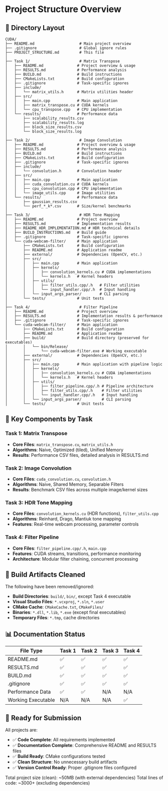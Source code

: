 # Project Structure Overview

## 📁 Directory Layout

```
CUDA/
├── README.md                    # Main project overview
├── .gitignore                   # Global ignore rules
├── PROJECT_STRUCTURE.md         # This file
│
├── Task 1/                      # Matrix Transpose
│   ├── README.md               # Project overview & usage
│   ├── RESULTS.md              # Performance analysis  
│   ├── BUILD.md                # Build instructions
│   ├── CMakeLists.txt          # Build configuration
│   ├── .gitignore              # Task-specific ignores
│   ├── include/
│   │   └── matrix_utils.h      # Matrix utilities header
│   ├── src/
│   │   ├── main.cpp            # Main application
│   │   ├── matrix_transpose.cu # CUDA kernels
│   │   └── cpu_transpose.cpp   # CPU implementation
│   └── results/                # Performance data
│       ├── scalability_results.csv
│       ├── scalability_results.log
│       ├── block_size_results.csv
│       └── block_size_results.log
│
├── Task 2/                      # Image Convolution
│   ├── README.md               # Project overview & usage
│   ├── RESULTS.md              # Performance analysis
│   ├── BUILD.md                # Build instructions  
│   ├── CMakeLists.txt          # Build configuration
│   ├── .gitignore              # Task-specific ignores
│   ├── include/
│   │   └── convolution.h       # Convolution header
│   ├── src/
│   │   ├── main.cpp            # Main application
│   │   ├── cuda_convolution.cu # CUDA kernels
│   │   ├── cpu_convolution.cpp # CPU implementation
│   │   └── image_utils.cpp     # Image utilities
│   └── results/                # Performance data
│       ├── gaussian_results.csv
│       └── perf_*_k*.csv       # Size/kernel benchmarks
│
├── Task 3/                      # HDR Tone Mapping
│   ├── README.md               # Project overview
│   ├── RESULTS.md              # Implementation results
│   ├── README_HDR_IMPLEMENTATION.md # HDR technical details
│   ├── BUILD_INSTRUCTIONS.md   # Build guide
│   ├── .gitignore              # Task-specific ignores
│   └── cuda-webcam-filter/     # Main application
│       ├── CMakeLists.txt      # Build configuration
│       ├── README.md           # Application readme
│       ├── external/           # Dependencies (OpenCV, etc.)
│       ├── src/
│       │   ├── main.cpp        # Main application
│       │   ├── kernels/
│       │   │   ├── convolution_kernels.cu # CUDA implementations
│       │   │   └── kernels.h   # Kernel headers
│       │   ├── utils/
│       │   │   ├── filter_utils.cpp/.h   # Filter utilities
│       │   │   └── input_handler.cpp/.h  # Input handling
│       │   └── input_args_parser/        # CLI parsing
│       └── tests/              # Unit tests
│
├── Task 4/                      # Filter Pipeline
│   ├── README.md               # Project overview
│   ├── RESULTS.md              # Implementation results & performance
│   ├── .gitignore              # Task-specific ignores
│   └── cuda-webcam-filter/     # Main application
│       ├── CMakeLists.txt      # Build configuration
│       ├── README.md           # Application readme
│       ├── build/              # Build directory (preserved for executables)
│       │   └── bin/Release/
│       │       └── cuda-webcam-filter.exe # Working executable
│       ├── external/           # Dependencies (OpenCV, etc.)
│       ├── src/
│       │   ├── main.cpp        # Main application with pipeline logic
│       │   ├── kernels/
│       │   │   ├── convolution_kernels.cu # CUDA implementations
│       │   │   └── kernels.h   # Kernel headers  
│       │   ├── utils/
│       │   │   ├── filter_pipeline.cpp/.h # Pipeline architecture
│       │   │   ├── filter_utils.cpp/.h    # Filter utilities
│       │   │   └── input_handler.cpp/.h   # Input handling
│       │   └── input_args_parser/         # CLI parsing
│       └── tests/              # Unit tests
```

## 🎯 Key Components by Task

### Task 1: Matrix Transpose
- **Core Files**: `matrix_transpose.cu`, `matrix_utils.h`
- **Algorithms**: Naive, Optimized (tiled), Unified Memory
- **Results**: Performance CSV files, detailed analysis in RESULTS.md

### Task 2: Image Convolution  
- **Core Files**: `cuda_convolution.cu`, `convolution.h`
- **Algorithms**: Naive, Shared Memory, Separable Filters
- **Results**: Benchmark CSV files across multiple image/kernel sizes

### Task 3: HDR Tone Mapping
- **Core Files**: `convolution_kernels.cu` (HDR functions), `filter_utils.cpp`
- **Algorithms**: Reinhard, Drago, Mantiuk tone mapping
- **Features**: Real-time webcam processing, parameter controls

### Task 4: Filter Pipeline
- **Core Files**: `filter_pipeline.cpp/.h`, `main.cpp`
- **Features**: CUDA streams, transitions, performance monitoring
- **Architecture**: Modular filter chaining, concurrent processing

## 🔧 Build Artifacts Cleaned

The following have been removed/ignored:
- **Build Directories**: `build/`, `bin/`, except Task 4 executable
- **Visual Studio Files**: `*.vcxproj`, `*.sln`, `*.user`  
- **CMake Cache**: `CMakeCache.txt`, `CMakeFiles/`
- **Binaries**: `*.dll`, `*.lib`, `*.exe` (except final executables)
- **Temporary Files**: `*.tmp`, cache directories

## 📊 Documentation Status

| File Type | Task 1 | Task 2 | Task 3 | Task 4 |
|-----------|--------|--------|--------|--------|
| README.md | ✅ | ✅ | ✅ | ✅ |
| RESULTS.md | ✅ | ✅ | ✅ | ✅ |
| BUILD.md | ✅ | ✅ | ✅ | ✅ |
| .gitignore | ✅ | ✅ | ✅ | ✅ |
| Performance Data | ✅ | ✅ | N/A | N/A |
| Working Executable | N/A | N/A | N/A | ✅ |

## 🚀 Ready for Submission

All projects are:
- ✅ **Code Complete**: All requirements implemented
- ✅ **Documentation Complete**: Comprehensive README and RESULTS files
- ✅ **Build Ready**: CMake configurations tested
- ✅ **Clean Structure**: No unnecessary build artifacts
- ✅ **Version Control Ready**: Proper .gitignore files configured

Total project size (clean): ~50MB (with external dependencies)
Total lines of code: ~3000+ (excluding dependencies)
